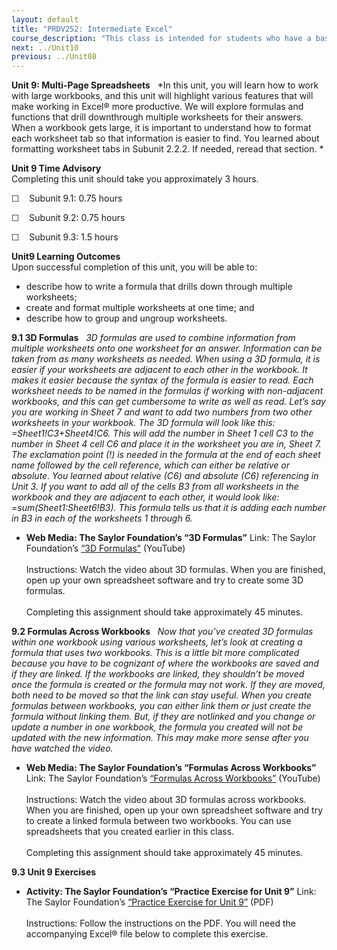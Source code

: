 ```yaml
---
layout: default
title: "PRDV252: Intermediate Excel"
course_description: "This class is intended for students who have a basic understanding of spreadsheets and are now ready to delve deeper into formatting, formulas and functions, multi-page spreadsheets, charting data, creating tables that have database features, and be introduced to pivot tables."
next: ../Unit10
previous: ../Unit08
---
```

**Unit 9: Multi-Page Spreadsheets** <span id="9"></span> 
*In this unit, you will learn how to work with large workbooks, and this
unit will highlight various features that will make working in Excel®
more productive. We will explore formulas and functions that drill
downthrough multiple worksheets for their answers. When a workbook gets
large, it is important to understand how to format each worksheet tab so
that information is easier to find. You learned about formatting
worksheet tabs in Subunit 2.2.2. If needed, reread that section. *

**Unit 9 Time Advisory**  
Completing this unit should take you approximately 3 hours.  
  
 ☐    Subunit 9.1: 0.75 hours  
  
 ☐    Subunit 9.2: 0.75 hours  
  
 ☐    Subunit 9.3: 1.5 hours

**Unit9 Learning Outcomes**  
Upon successful completion of this unit, you will be able to:
-   describe how to write a formula that drills down through multiple
    worksheets;
-   create and format multiple worksheets at one time; and
-   describe how to group and ungroup worksheets.

**9.1 3D Formulas** <span id="9.1"></span> 
*3D formulas are used to combine information from multiple worksheets
onto one worksheet for an answer. Information can be taken from as many
worksheets as needed. When using a 3D formula, it is easier if your
worksheets are adjacent to each other in the workbook. It makes it
easier because the syntax of the formula is easier to read. Each
worksheet needs to be named in the formulas if working with non-adjacent
workbooks, and this can get cumbersome to write as well as read. Let’s
say you are working in Sheet 7 and want to add two numbers from two
other worksheets in your workbook. The 3D formula will look like this:
=Sheet1!C3+Sheet4!$C$6. This will add the number in Sheet 1 cell C3 to
the number in Sheet 4 cell C6 and place it in the worksheet you are in,
Sheet 7. The exclamation point (!) is needed in the formula at the end
of each sheet name followed by the cell reference, which can either be
relative or absolute. You learned about relative (C6) and absolute
($C$6) referencing in Unit 3. If you want to add all of the cells B3
from all worksheets in the workbook and they are adjacent to each other,
it would look like: =sum(Sheet1:Sheet6!$B$3). This formula tells us that
it is adding each number in B3 in each of the worksheets 1 through 6.*

-   **Web Media: The Saylor Foundation’s “3D Formulas”**
    Link: The Saylor Foundation’s [“3D
    Formulas”](http://www.youtube.com/watch?v=1gDg7MVCeZ8) (YouTube)  
        
     Instructions: Watch the video about 3D formulas. When you are
    finished, open up your own spreadsheet software and try to create
    some 3D formulas.  
        
     Completing this assignment should take approximately 45 minutes.

**9.2 Formulas Across Workbooks** <span id="9.2"></span> 
*Now that you’ve created 3D formulas within one workbook using various
worksheets, let’s look at creating a formula that uses two workbooks.
This is a little bit more complicated because you have to be cognizant
of where the workbooks are saved and if they are linked. If the
workbooks are linked, they shouldn’t be moved once the formula is
created or the formula may not work. If they are moved, both need to be
moved so that the link can stay useful. When you create formulas between
workbooks, you can either link them or just create the formula without
linking them. But, if they are* not*linked and you change or update a
number in one workbook, the formula you created will not be updated with
the new information. This may make more sense after you have watched the
video.*

-   **Web Media: The Saylor Foundation’s “Formulas Across Workbooks”**
    Link: The Saylor Foundation’s [“Formulas Across
    Workbooks”](http://www.youtube.com/watch?v=WH6YWZ1o6Y0) (YouTube)  
        
     Instructions: Watch the video about 3D formulas across workbooks.
    When you are finished, open up your own spreadsheet software and try
    to create a linked formula between two workbooks. You can use
    spreadsheets that you created earlier in this class.  
        
     Completing this assignment should take approximately 45 minutes.

**9.3 Unit 9 Exercises** <span id="9.3"></span> 
-   **Activity: The Saylor Foundation’s “Practice Exercise for Unit 9”**
    Link: The Saylor Foundation’s [“Practice Exercise for Unit
    9”](http://www.saylor.org/site/wp-content/uploads/2013/10/PRDV252-Unit-9.3-Instructions-FINAL.pdf) (PDF)  
        
     Instructions: Follow the instructions on the PDF. You will need the
    accompanying Excel® file below to complete this exercise.


